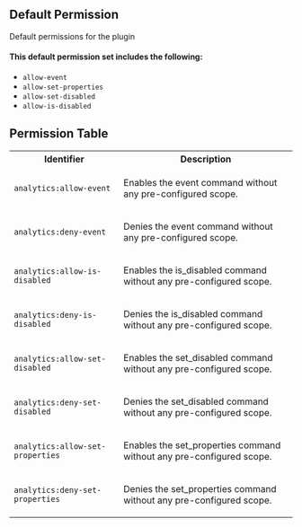 ## Default Permission

Default permissions for the plugin

#### This default permission set includes the following:

- `allow-event`
- `allow-set-properties`
- `allow-set-disabled`
- `allow-is-disabled`

## Permission Table

<table>
<tr>
<th>Identifier</th>
<th>Description</th>
</tr>


<tr>
<td>

`analytics:allow-event`

</td>
<td>

Enables the event command without any pre-configured scope.

</td>
</tr>

<tr>
<td>

`analytics:deny-event`

</td>
<td>

Denies the event command without any pre-configured scope.

</td>
</tr>

<tr>
<td>

`analytics:allow-is-disabled`

</td>
<td>

Enables the is_disabled command without any pre-configured scope.

</td>
</tr>

<tr>
<td>

`analytics:deny-is-disabled`

</td>
<td>

Denies the is_disabled command without any pre-configured scope.

</td>
</tr>

<tr>
<td>

`analytics:allow-set-disabled`

</td>
<td>

Enables the set_disabled command without any pre-configured scope.

</td>
</tr>

<tr>
<td>

`analytics:deny-set-disabled`

</td>
<td>

Denies the set_disabled command without any pre-configured scope.

</td>
</tr>

<tr>
<td>

`analytics:allow-set-properties`

</td>
<td>

Enables the set_properties command without any pre-configured scope.

</td>
</tr>

<tr>
<td>

`analytics:deny-set-properties`

</td>
<td>

Denies the set_properties command without any pre-configured scope.

</td>
</tr>
</table>
